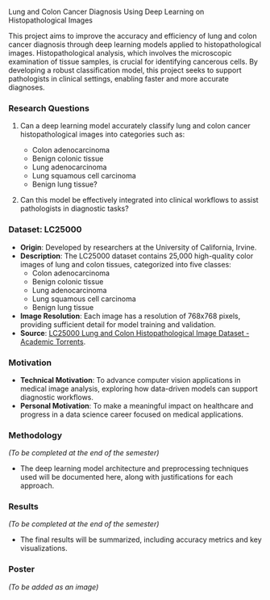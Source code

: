 Lung and Colon Cancer Diagnosis Using Deep Learning on Histopathological Images

This project aims to improve the accuracy and efficiency of lung and colon cancer diagnosis through deep learning models applied to histopathological images. Histopathological analysis, which involves the microscopic examination of tissue samples, is crucial for identifying cancerous cells. By developing a robust classification model, this project seeks to support pathologists in clinical settings, enabling faster and more accurate diagnoses.

### Research Questions
1. Can a deep learning model accurately classify lung and colon cancer histopathological images into categories such as:
   - Colon adenocarcinoma
   - Benign colonic tissue
   - Lung adenocarcinoma
   - Lung squamous cell carcinoma
   - Benign lung tissue?
   
2. Can this model be effectively integrated into clinical workflows to assist pathologists in diagnostic tasks?

### Dataset: LC25000
- **Origin**: Developed by researchers at the University of California, Irvine.
- **Description**: The LC25000 dataset contains 25,000 high-quality color images of lung and colon tissues, categorized into five classes:
  - Colon adenocarcinoma
  - Benign colonic tissue
  - Lung adenocarcinoma
  - Lung squamous cell carcinoma
  - Benign lung tissue
- **Image Resolution**: Each image has a resolution of 768x768 pixels, providing sufficient detail for model training and validation.
- **Source**: [LC25000 Lung and Colon Histopathological Image Dataset - Academic Torrents](https://academictorrents.com/details/5d7d4b76380c47168027f6e2d58aa6d2fefb08b1).

### Motivation
- **Technical Motivation**: To advance computer vision applications in medical image analysis, exploring how data-driven models can support diagnostic workflows.
- **Personal Motivation**: To make a meaningful impact on healthcare and progress in a data science career focused on medical applications.

### Methodology
*(To be completed at the end of the semester)*

- The deep learning model architecture and preprocessing techniques used will be documented here, along with justifications for each approach.

### Results
*(To be completed at the end of the semester)*

- The final results will be summarized, including accuracy metrics and key visualizations. 

### Poster
*(To be added as an image)*


